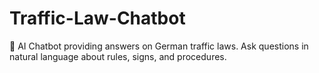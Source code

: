 # Traffic-Law-Chatbot
🤖 AI Chatbot providing answers on German traffic laws. Ask questions in natural language about rules, signs, and procedures.
